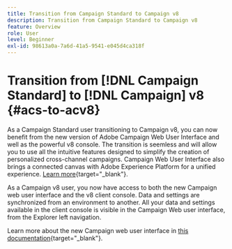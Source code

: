 ```yaml
---
title: Transition from Campaign Standard to Campaign v8
description: Transition from Campaign Standard to Campaign v8
feature: Overview
role: User
level: Beginner
exl-id: 98613a0a-7a6d-41a5-9541-e045d4ca318f
---
```

# Transition from [!DNL Campaign Standard] to [!DNL Campaign] v8 {#acs-to-acv8}

As a Campaign Standard user transitioning to Campaign v8, you can now benefit from the new version of Adobe Campaign Web User Interface and well as the powerful v8 console. The transition is seemless and will allow you to use all the intuitive features designed to simplify the creation of personalized cross-channel campaigns. Campaign Web User Interface also brings a connected canvas with Adobe Experience Platform for a unified experience. [Learn more](https://experienceleague.adobe.com/en/docs/campaign-web/v8/start/acs-migration){target="_blank"}.

As a Campaign v8 user, you now have access to both the new Campaign web user interface and the v8 client console. Data and settings are synchronized from an environment to another. All your data and settings available in the client console is visible in the Campaign Web user interface, from the Explorer left navigation.

Learn more about the new Campaign web user interface in [this documentation](https://experienceleague.adobe.com/docs/campaign-web/v8/campaign-web-home.html){target="_blank"}.
